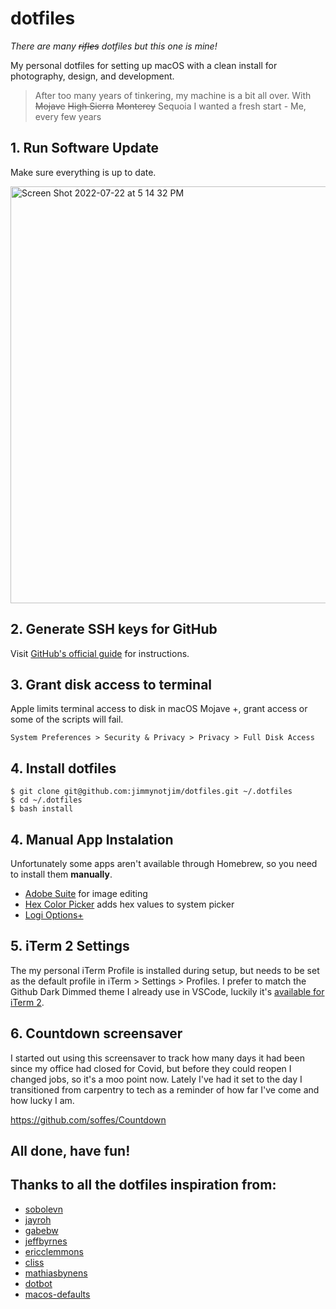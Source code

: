 # dotfiles

_There are many ~~rifles~~ dotfiles but this one is mine!_

My personal dotfiles for setting up macOS with a clean install for photography, design, and development.

> After too many years of tinkering, my machine is a bit all over. With ~~Mojave~~ ~~High Sierra~~ ~~Monterey~~ Sequoia I wanted a fresh start - Me, every few years

## 1. Run Software Update

Make sure everything is up to date.

<img width="667" alt="Screen Shot 2022-07-22 at 5 14 32 PM" src="https://user-images.githubusercontent.com/1280430/180582591-f99f25f6-f77c-4a7c-95fe-abcf079ded7d.png">

## 2. Generate SSH keys for GitHub

Visit [GitHub's official guide](https://help.github.com/articles/generating-ssh-keys#platform-mac) for instructions.

## 3. Grant disk access to terminal

Apple limits terminal access to disk in macOS Mojave +, grant access or some of the scripts will fail.

`System Preferences > Security & Privacy > Privacy > Full Disk Access`

## 4. Install dotfiles

    $ git clone git@github.com:jimmynotjim/dotfiles.git ~/.dotfiles
    $ cd ~/.dotfiles
    $ bash install

## 4. Manual App Instalation

Unfortunately some apps aren't available through Homebrew, so you need to install them **manually**.

- [Adobe Suite](http://www.adobe.com/products/creativecloud.html) for image editing
- [Hex Color Picker](http://wafflesoftware.net/hexpicker/) adds hex values to system picker
- [Logi Options+](https://support.logi.com/hc/en-us/articles/4418699283607)

## 5. iTerm 2 Settings

The my personal iTerm Profile is installed during setup, but needs to be set as the default profile in iTerm > Settings > Profiles. I prefer to match the Github Dark Dimmed theme I already use in VSCode, luckily it's [available for iTerm 2](https://github.com/cdalvaro/github-vscode-theme-iterm).

## 6. Countdown screensaver

I started out using this screensaver to track how many days it had been since my office had closed for Covid, but before they could reopen I changed jobs, so it's a moo point now. Lately I've had it set to the day I transitioned from carpentry to tech as a reminder of how far I've come and how lucky I am.

https://github.com/soffes/Countdown

## All done, have fun!

## Thanks to all the dotfiles inspiration from:

- [sobolevn](https://github.com/sobolevn/dotfiles)
- [jayroh](https://github.com/jayroh/dotfiles.new)
- [gabebw](https://github.com/gabebw/dotfiles)
- [jeffbyrnes](https://github.com/jeffbyrnes/dotfiles)
- [ericclemmons](https://github.com/ericclemmons/dotfiles)
- [cliss](https://gist.github.com/cliss/74782128b9a35366ecac44a7c4b45752)
- [mathiasbynens](https://github.com/mathiasbynens/dotfiles)
- [dotbot](https://github.com/anishathalye/dotbot)
- [macos-defaults](https://macos-defaults.com)
